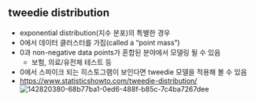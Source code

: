  ## tweedie distribution
  * exponential distribution(지수 분포)의 특별한 경우
  * 0에서 데이터 클러스터를 가짐(called a “point mass”)
  * 0과 non-negative data points가 혼합된 분야에서 모델링 될 수 있음
    * 보험, 의료/유전체 테스트 등
  * 0에서 스파이크 되는 히스토그램이 보인다면 tweedie 모델을 적용해 볼 수 있음
  * https://www.statisticshowto.com/tweedie-distribution/
![142820380-68b77ba1-0ed6-488f-b85c-7c4ba7267dee](https://user-images.githubusercontent.com/61625764/142820380-68b77ba1-0ed6-488f-b85c-7c4ba7267dee.png)
